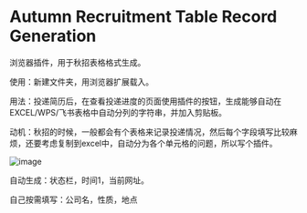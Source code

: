# Autumn Recruitment Table Record Generation
浏览器插件，用于秋招表格格式生成。

使用：新建文件夹，用浏览器扩展载入。

用法：投递简历后，在查看投递进度的页面使用插件的按钮，生成能够自动在EXCEL/WPS/飞书表格中自动分列的字符串，并加入剪贴板。

动机：秋招的时候，一般都会有个表格来记录投递情况，然后每个字段填写比较麻烦，还要考虑复制到excel中，自动分为各个单元格的问题，所以写个插件。

![image](https://github.com/PocketSWPU/TableRecordGenerator/assets/107466625/b203e340-0196-4248-8a74-fa4d3b2f5d03)

自动生成：状态栏，时间1，当前网址。

自己按需填写：公司名，性质，地点
